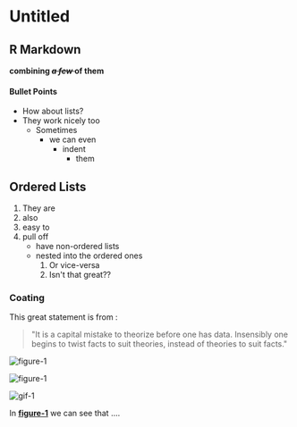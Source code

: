 Untitled
================

R Markdown
----------

**combining <del>*a few* </del> of them**

#### Bullet Points

-   How about lists?
-   They work nicely too
    -   Sometimes
        -   we can even
            -   indent
                -   them

Ordered Lists
-------------

1.  They are
2.  also
3.  easy to
4.  pull off
    -   have non-ordered lists
    -   nested into the ordered ones
        1.  Or vice-versa
        2.  Isn't that great??

### Coating

This great statement is from :

> "It is a capital mistake to theorize before one has data. Insensibly one begins to twist facts to suit theories, instead of theories to suit facts."

![figure-1](https://imgs.xkcd.com/comics/stove_ownership.png "Although maybe it's just a phase, like freshman year of college when I realized I could just buy frosting in a can.")

<a name="figure1"></a> ![figure-1](https://imgs.xkcd.com/comics/stove_ownership.png "Although maybe it's just a phase, like freshman year of college when I realized I could just buy frosting in a can.")

![**gif-1**](https://i.imgur.com/zNssDtS.gif)

In **[figure-1](#figure1)** we can see that ....
